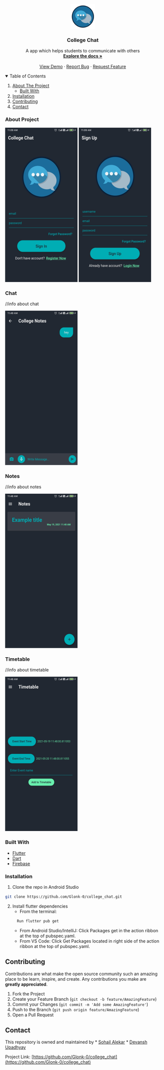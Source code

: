 <!-- PROJECT LOGO -->
<br />
<p align="center">
  <a href="https://github.com/Glonk-0/college_chat">
    <img src="android/app/src/main/res/mipmap-xxxhdpi/ic_launcher.png" alt="Logo" width="80" height="80">
  </a>
 <h3 align="center">College Chat</h3>

  <p align="center">A app which helps students to communicate with others
  <br />
    <a href="https://github.com/Glonk-0/college_chat"><strong>Explore the docs »</strong></a>
    <br />
    <br />
    <a href="https://github.com/Glonk-0/college_chat">View Demo</a>
    ·
    <a href="https://github.com/Glonk-0/college_chat/issues">Report Bug</a>
    ·
    <a href="https://github.com/Glonk-0/college_chat/issues">Request Feature</a>
  </p>
</p>
<!-- TABLE OF CONTENTS -->
<details open="open">
  <summary>Table of Contents</summary>
  <ol>
    <li>
      <a href="#about-the-project">About The Project</a>
      <ul>
        <li><a href="#built-with">Built With</a></li>
      </ul>
    </li>
    <li>
      <a href="#installation">Installation</a></li>
    </li>
    <li><a href="#contributing">Contributing</a></li>
    <li><a href="#contact">Contact</a></li>
  </ol>
</details>
<!-- ABOUT THE PROJECT -->

  ### About Project
  
 
<img src = "gitimages/signin.jpg" width="235" height="500"/> <img src = "gitimages/register.jpg" width="235" height="500"/> 

  ### Chat  
//info about chat

<img src = "gitimages/chat.jpg" width="235" height="500"/>

  ### Notes  
//info about notes

<img src = "gitimages/notes.jpg" width="235" height="500"/>

  ### Timetable
//info about timetable

<img src = "gitimages/timetable.jpg" width="235" height="500"/>


  ### Built With

* [Flutter](https://flutter.dev/)
* [Dart](https://dart.dev/)
* [Firebase](https://firebase.google.com/)

### Installation

1.  Clone the repo in Android Studio
   ```sh
   git clone https://github.com/Glonk-0/college_chat.git
   ```
2. Install flutter dependencies
    * From the terminal: 
    ```sh
      Run flutter pub get
    ```
    *  From Android Studio/IntelliJ: Click Packages get in the action ribbon at the top of pubspec.yaml.
    *  From VS Code: Click Get Packages located in right side of the action ribbon at the top of pubspec.yaml.


<!-- CONTRIBUTING -->
## Contributing

Contributions are what make the open source community such an amazing place to be learn, inspire, and create. Any contributions you make are **greatly appreciated**.

1. Fork the Project
2. Create your Feature Branch (`git checkout -b feature/AmazingFeature`)
3. Commit your Changes (`git commit -m 'Add some AmazingFeature'`)
4. Push to the Branch (`git push origin feature/AmazingFeature`)
5. Open a Pull Request


<!-- CONTACT -->
## Contact
  This repository is owned and maintained by 
	* [Sohail Alekar](https://github.com/Glonk-0)
 	* [Devansh Upadhyay](https://github.com/DevanshUpadhyay26)

Project Link: [https://github.com/Glonk-0/college_chat](https://github.com/Glonk-0/college_chat)

